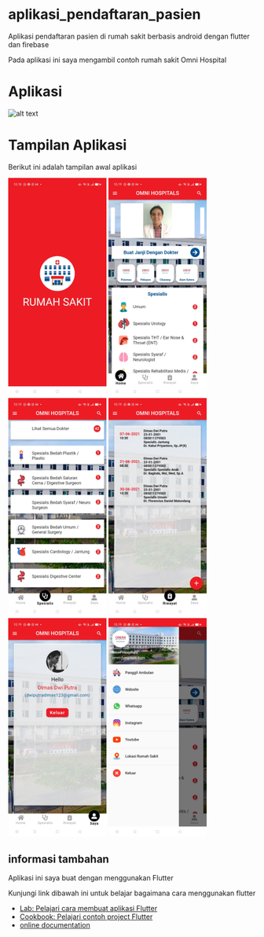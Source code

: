 # aplikasi_pendaftaran_pasien

Aplikasi pendaftaran pasien di rumah sakit berbasis android dengan flutter dan firebase

Pada aplikasi ini saya mengambil contoh rumah sakit Omni Hospital

# Aplikasi
<img src="document/review/app.gif" alt="alt text" width="200"/>

# Tampilan Aplikasi

Berikut ini adalah tampilan awal aplikasi

<img src="document/review/splash.jpg" alt="alt text" width="200"/>
<img src="document/review/home.jpg" alt="alt text" width="200"/>
<img src="document/review/spesialis.jpg" alt="alt text" width="200"/>
<img src="document/review/riwayat.jpg" alt="alt text" width="200"/>
<img src="document/review/profil.jpg" alt="alt text" width="200"/>
<img src="document/review/drawer.jpg" alt="alt text" width="200"/>

## informasi tambahan

Aplikasi ini saya buat dengan menggunakan Flutter

Kunjungi link dibawah ini untuk belajar bagaimana cara menggunakan flutter

- [Lab: Pelajari cara membuat aplikasi Flutter](https://flutter.dev/docs/get-started/codelab)
- [Cookbook: Pelajari contoh project Flutter](https://flutter.dev/docs/cookbook)
- [online documentation](https://flutter.dev/docs)
